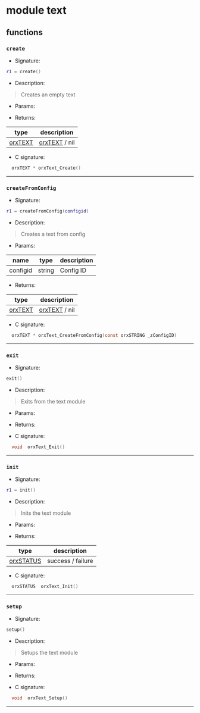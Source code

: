 # module text

## functions

### **`create`**

* Signature:

```lua
r1 = create()
```

* Description:

> Creates an empty text

* Params:

* Returns:

type | description 
--- | ---
[orxTEXT](../types/orxTEXT.md)  | [orxTEXT](../types/orxTEXT.md) / nil

* C signature:

```c
  orxTEXT * orxText_Create()
```

---

### **`createFromConfig`**

* Signature:

```lua
r1 = createFromConfig(configid)
```

* Description:

> Creates a text from config

* Params:

name | type | description 
--- | --- | ---
configid | string | Config ID

* Returns:

type | description 
--- | ---
[orxTEXT](../types/orxTEXT.md)  | [orxTEXT](../types/orxTEXT.md) / nil

* C signature:

```c
  orxTEXT * orxText_CreateFromConfig(const orxSTRING _zConfigID)
```

---

### **`exit`**

* Signature:

```lua
exit()
```

* Description:

> Exits from the text module

* Params:

* Returns:

* C signature:

```c
  void  orxText_Exit()
```

---

### **`init`**

* Signature:

```lua
r1 = init()
```

* Description:

> Inits the text module

* Params:

* Returns:

type | description 
--- | ---
[orxSTATUS](../enums.md#orxstatus)  | success / failure

* C signature:

```c
  orxSTATUS  orxText_Init()
```

---

### **`setup`**

* Signature:

```lua
setup()
```

* Description:

> Setups the text module

* Params:

* Returns:

* C signature:

```c
  void  orxText_Setup()
```

---

